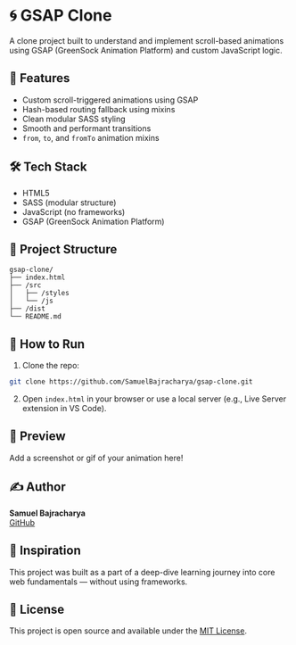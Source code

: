 # 🌀 GSAP Clone

A clone project built to understand and implement scroll-based animations using GSAP (GreenSock Animation Platform) and custom JavaScript logic.

## 🚀 Features

- Custom scroll-triggered animations using GSAP
- Hash-based routing fallback using mixins
- Clean modular SASS styling
- Smooth and performant transitions
- `from`, `to`, and `fromTo` animation mixins

## 🛠️ Tech Stack

- HTML5
- SASS (modular structure)
- JavaScript (no frameworks)
- GSAP (GreenSock Animation Platform)

## 📁 Project Structure

```
gsap-clone/
├── index.html
├── /src
│   ├── /styles
│   └── /js
├── /dist
└── README.md
```

## 🎯 How to Run

1. Clone the repo:
```bash
git clone https://github.com/SamuelBajracharya/gsap-clone.git
```

2. Open `index.html` in your browser or use a local server (e.g., Live Server extension in VS Code).

## 📸 Preview

Add a screenshot or gif of your animation here!

## ✍️ Author

**Samuel Bajracharya**  
[GitHub](https://github.com/SamuelBajracharya)

## 🧠 Inspiration

This project was built as a part of a deep-dive learning journey into core web fundamentals — without using frameworks.

## 📜 License

This project is open source and available under the [MIT License](LICENSE).
